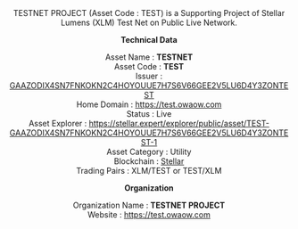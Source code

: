 <div align="center">
TESTNET PROJECT (Asset Code : TEST) is a Supporting Project of Stellar Lumens (XLM) Test Net on Public Live Network.<br> 

<strong>Technical Data</strong><br> 

Asset Name : <strong>TESTNET</strong><br>
Asset Code : <strong>TEST</strong><br>
Issuer : <a href="https://stellar.expert/explorer/public/account/GAAZODIX4SN7FNKOKN2C4HOYOUUE7H7S6V66GEE2V5LU6D4Y3ZONTEST" target="_blank">GAAZODIX4SN7FNKOKN2C4HOYOUUE7H7S6V66GEE2V5LU6D4Y3ZONTEST</a><br> 
Home Domain : <a href="https://test.owaow.com" target="_blank">https://test.owaow.com</a><br> 
Status : Live<br> 
Asset Explorer : <a href="https://stellar.expert/explorer/public/asset/TEST-GAAZODIX4SN7FNKOKN2C4HOYOUUE7H7S6V66GEE2V5LU6D4Y3ZONTEST-1" target="_blank">https://stellar.expert/explorer/public/asset/TEST-GAAZODIX4SN7FNKOKN2C4HOYOUUE7H7S6V66GEE2V5LU6D4Y3ZONTEST-1</a><br> 
Asset Category : Utility<br> 
Blockchain : <a href="https://stellar.org" target="_blank">Stellar</a><br> 
Trading Pairs : XLM/TEST or TEST/XLM<br> 

<strong>Organization</strong><br> 

Organization Name : <strong>TESTNET PROJECT</strong><br> 
Website : <a href="https://test.owaow.com" target="_blank">https://test.owaow.com</a><br> 
</div>

